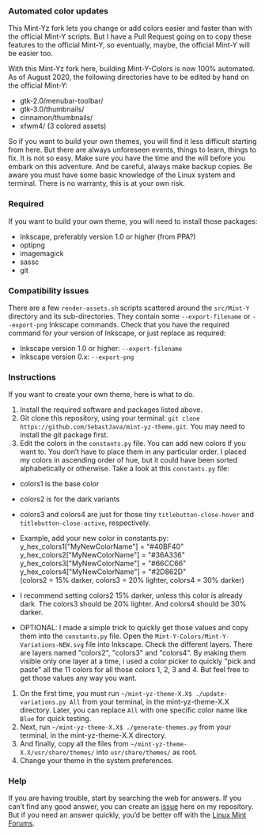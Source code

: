 
### Automated color updates
This Mint-Yz fork lets you change or add colors easier and faster than with the official Mint-Y scripts. But I have a Pull Request going on to copy these features to the official Mint-Y, so eventually, maybe, the official Mint-Y will be easier too.

With this Mint-Yz fork here, building Mint-Y-Colors is now 100% automated. As of August 2020, the following directories have to be edited by hand on the official Mint-Y:

  * gtk-2.0/menubar-toolbar/  
  * gtk-3.0/thumbnails/  
  * cinnamon/thumbnails/  
  * xfwm4/ (3 colored assets)

So if you want to build your own themes, you will find it less difficult starting from here. But there are always unforeseen events, things to learn, things to fix. It is not so easy. Make sure you have the time and the will before you embark on this adventure. And be careful, always make backup copies. Be aware you must have some basic knowledge of the Linux system and terminal. There is no warranty, this is at your own risk.

### Required
If you want to build your own theme, you will need to install those packages:
 
  * Inkscape, preferably version 1.0 or higher (from PPA?)
  * optipng  
  * imagemagick
  * sassc
  * git

### Compatibility issues
There are a few `render-assets.sh` scripts scattered around the `src/Mint-Y` directory and its sub-directories. They contain some `--export-filename` or `--export-png` Inkscape commands. Check that you have the required command for your version of Inkscape, or just replace as required:
 
  * Inkscape version 1.0 or higher: `--export-filename`  
  * Inkscape version 0.x: `--export-png`

### Instructions
If you want to create your own theme, here is what to do.

1. Install the required software and packages listed above.
1. Git clone this repository, using your terminal: `git clone https://github.com/SebastJava/mint-yz-theme.git`. You may need to install the git package first.
1. Edit the colors in the `constants.py` file. You can add new colors if you want to. You don’t have to place them in any particular order. I placed my colors in ascending order of hue, but it could have been sorted alphabetically or otherwise. Take a look at this `constants.py` file:
  * colors1 is the base color
  * colors2 is for the dark variants
  * colors3 and colors4 are just for those tiny `titlebutton-close-hover` and `titlebutton-close-active`, respectively.
  * Example, add your new color in constants.py: <br>
y_hex_colors1["MyNewColorName"] = "#40BF40" <br>
y_hex_colors2["MyNewColorName"] = "#36A336" <br>
y_hex_colors3["MyNewColorName"] = "#66CC66" <br>
y_hex_colors4["MyNewColorName"] = "#2D862D" <br>
(colors2 = 15% darker, colors3 = 20% lighter, colors4 = 30% darker)

  * I recommend setting colors2 15% darker, unless this color is already dark. The colors3 should be 20% lighter. And colors4 should be 30% darker.
  * OPTIONAL: I made a simple trick to quickly get those values and copy them into the `constants.py` file. Open the `Mint-Y-Colors/Mint-Y-Variations-NEW.svg` file into Inkscape. Check the different layers. There are layers named "colors2", "colors3" and "colors4". By making them visible only one layer at a time, i used a color picker to quickly "pick and paste" all the 11 colors for all those colors 1, 2, 3 and 4. But feel free to get those values any way you want.
1. On the first time, you must run `~/mint-yz-theme-X.X$ ./update-variations.py All` from your terminal, in the mint-yz-theme-X.X directory. Later, you can replace `All` with one specific color name like `Blue` for quick testing.
1. Next, run `~/mint-yz-theme-X.X$ ./generate-themes.py` from your terminal, in the mint-yz-theme-X.X directory.
1. And finally, copy all the files from `~/mint-yz-theme-X.X/usr/share/themes/` into `usr/share/themes/` as root.
1. Change your theme in the system preferences.

### Help
If you are having trouble, start by searching the web for answers. If you can’t find any good answer, you can create an [issue](https://github.com/SebastJava/mint-yz-theme/issues) here on my repository. But if you need an answer quickly, you’d be better off with the [Linux Mint Forums](https://forums.linuxmint.com/).